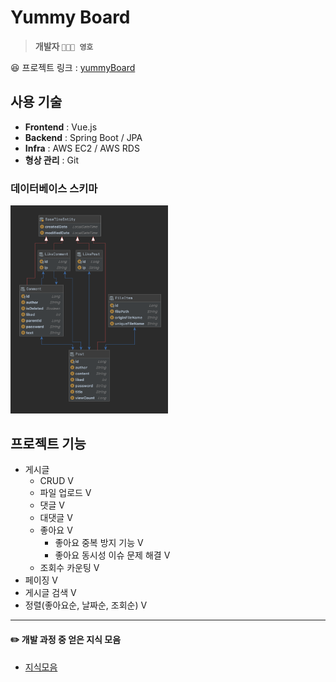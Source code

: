 # Yummy Board
> **개발자 `🧑🏻‍💻 영호`** 

😆 프로젝트 링크 : [yummyBoard](http://yummyBoard.site) 

## 사용 기술
   - **Frontend** : Vue.js
   - **Backend** : Spring Boot / JPA
   - **Infra** : AWS EC2 / AWS RDS
   - **형상 관리** : Git

### 데이터베이스 스키마
<img src="./README_image/database-erd.png" width="50%" height="70%" />

## 프로젝트 기능
 
 + 게시글 
    + CRUD V
    + 파일 업로드 V
    + 댓글 V
    + 대댓글 V
    + 좋아요 V
      + 좋아요 중복 방지 기능 V
      + 좋아요 동시성 이슈 문제 해결 V
    + 조회수 카운팅 V
  + 페이징 V
  + 게시글 검색 V
  + 정렬(좋아요순, 날짜순, 조회순) V

---
#### :pencil2: 개발 과정 중 얻은 지식 모음
- [지식모음](issue.md)
